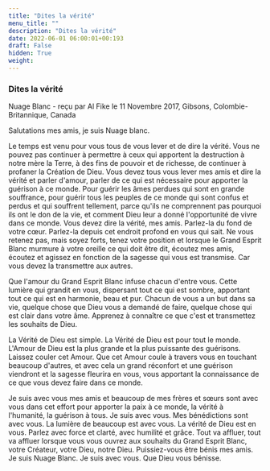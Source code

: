 ```yaml
---
title: "Dites la vérité"
menu_title: ""
description: "Dites la vérité"
date: 2022-06-01 06:00:01+00:193
draft: False
hidden: True
weight:
---
```

### Dites la vérité

Nuage Blanc - reçu par Al Fike le 11 Novembre 2017, Gibsons, Colombie-Britannique, Canada

Salutations mes amis, je suis Nuage blanc.

Le temps est venu pour vous tous de vous lever et de dire la vérité. Vous ne pouvez pas continuer à permettre à ceux qui apportent la destruction à notre mère la Terre, à des fins de pouvoir et de richesse, de continuer à profaner la Création de Dieu. Vous devez tous vous lever mes amis et dire la vérité et parler d'amour, parler de ce qui est nécessaire pour apporter la guérison à ce monde. Pour guérir les âmes perdues qui sont en grande souffrance, pour guérir tous les peuples de ce monde qui sont confus et perdus et qui souffrent tellement, parce qu'ils ne comprennent pas pourquoi ils ont le don de la vie, et comment Dieu leur a donné l'opportunité de vivre dans ce monde. Vous devez dire la vérité, mes amis. Parlez-la du fond de votre cœur. Parlez-la depuis cet endroit profond en vous qui sait. Ne vous retenez pas, mais soyez forts, tenez votre position et lorsque le Grand Esprit Blanc murmure à votre oreille ce qui doit être dit, écoutez mes amis, écoutez et agissez en fonction de la sagesse qui vous est transmise. Car vous devez la transmettre aux autres.

Que l'amour du Grand Esprit Blanc infuse chacun d'entre vous. Cette lumière qui grandit en vous, dispersant tout ce qui est sombre, apportant tout ce qui est en harmonie, beau et pur. Chacun de vous a un but dans sa vie, quelque chose que Dieu vous a demandé de faire, quelque chose qui est clair dans votre âme. Apprenez à connaître ce que c'est et transmettez les souhaits de Dieu.

La Vérité de Dieu est simple. La Vérité de Dieu est pour tout le monde. L'Amour de Dieu est la plus grande et la plus puissante des guérisons. Laissez couler cet Amour. Que cet Amour coule à travers vous en touchant beaucoup d'autres, et avec cela un grand réconfort et une guérison viendront et la sagesse fleurira en vous, vous apportant la connaissance de ce que vous devez faire dans ce monde.

Je suis avec vous mes amis et beaucoup de mes frères et sœurs sont avec vous dans cet effort pour apporter la paix à ce monde, la vérité à l'humanité, la guérison à tous. Je suis avec vous. Mes bénédictions sont avec vous. La lumière de beaucoup est avec vous. La vérité de Dieu est en vous. Parlez avec force et clarté, avec humilité et grâce. Tout va affluer, tout va affluer lorsque vous vous ouvrez aux souhaits du Grand Esprit Blanc, votre Créateur, votre Dieu, notre Dieu. Puissiez-vous être bénis mes amis. Je suis Nuage Blanc. Je suis avec vous. Que Dieu vous bénisse.
